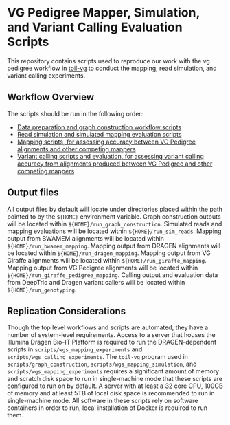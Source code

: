 # VG Pedigree Mapper, Simulation, and Variant Calling Evaluation Scripts

This repository contains scripts used to reproduce our work with the vg pedigree workflow in [toil-vg](https://github.com/vgteam/toil-vg) to conduct the mapping, read simulation, and variant calling experiments.

## Workflow Overview

The scripts should be run in the following order:

* [Data preparation and graph construction workflow scripts](scripts/graph_construction)
* [Read simulation and simulated mapping evaluation scripts](scripts/wgs_mapping_simulation)
* [Mapping scripts, for assessing accuracy between VG Pedigree alignments and other competing mappers](scripts/wgs_mapping_experiments)
* [Variant calling scripts and evaluation, for assessing variant calling accuracy from alignments produced between VG Pedigree and other competing mappers](scripts/wgs_calling_experiments)

## Output files

All output files by default will locate under directories placed within the path pointed to by the `${HOME}` environment variable.
Graph construction outputs will be located within `${HOME}/run_graph_construction`.
Simulated reads and mapping evaluations will be located within `${HOME}/run_sim_reads`.
Mapping output from BWAMEM alignments will be located within `${HOME}/run_bwamem_mapping`.
Mapping output from DRAGEN alignments will be located within `${HOME}/run_dragen_mapping`.
Mapping output from VG Giraffe alignments will be located within `${HOME}/run_giraffe_mapping`.
Mapping output from VG Pedigree alignments will be located within `${HOME}/run_giraffe_pedigree_mapping`.
Calling output and evaluation data from DeepTrio and Dragen variant callers will be located within `${HOME}/run_genotyping`.

## Replication Considerations

Though the top level workflows and scripts are automated, they have a number of system-level requirements. Access to a server that houses the Illumina Dragen Bio-IT Platform is required to run the DRAGEN-dependent scripts in `scripts/wgs_mapping_experiments` and `scripts/wgs_calling_experiments`.
The `toil-vg` program used in `scripts/graph_construction`, `scripts/wgs_mapping_simulation`, and `scripts/wgs_mapping_experiments` requires a significant amount of memory and scratch disk space to run in single-machine mode that these scripts are configured to run on by default. A server with at least a 32 core CPU, 100GB of memory and at least 5TB of local disk space is recommended to run in single-machine mode.
All software in these scripts rely on software containers in order to run, local installation of Docker is required to run them.



